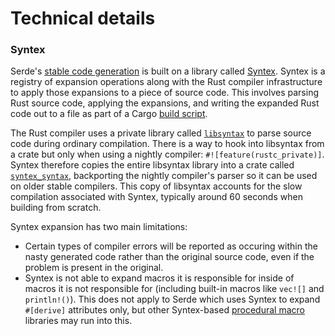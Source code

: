 # Technical details

### Syntex

Serde's [stable code generation](https://serde.rs/codegen-stable.html) is built
on a library called [Syntex](https://github.com/serde-rs/syntex). Syntex is a
registry of expansion operations along with the Rust compiler infrastructure to
apply those expansions to a piece of source code. This involves parsing Rust
source code, applying the expansions, and writing the expanded Rust code out to
a file as part of a Cargo [build
script](http://doc.crates.io/build-script.html).

The Rust compiler uses a private library called
[`libsyntax`](https://github.com/rust-lang/rust/tree/master/src/libsyntax) to
parse source code during ordinary compilation. There is a way to hook into
libsyntax from a crate but only when using a nightly compiler:
`#![feature(rustc_private)]`. Syntex therefore copies the entire libsyntax
library into a crate called
[`syntex_syntax`](https://crates.io/crates/syntex_syntax), backporting the
nightly compiler's parser so it can be used on older stable compilers. This copy
of libsyntax accounts for the slow compilation associated with Syntex, typically
around 60 seconds when building from scratch.

Syntex expansion has two main limitations:

- Certain types of compiler errors will be reported as occuring within the nasty
  generated code rather than the original source code, even if the problem is
  present in the original.
- Syntex is not able to expand macros it is responsible for inside of macros it
  is not responsible for (including built-in macros like `vec![]` and
  `println!()`). This does not apply to Serde which uses Syntex to expand
  `#[derive]` attributes only, but other Syntex-based
  [procedural macro](https://doc.rust-lang.org/book/compiler-plugins.html#syntax-extensions)
  libraries may run into this.
